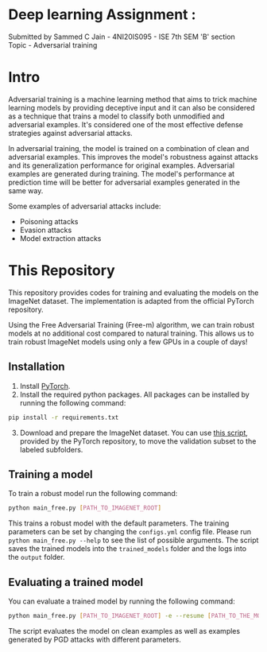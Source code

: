 # Deep learning Assignment :

Submitted by
Sammed C Jain - 4NI20IS095 - ISE 7th SEM 'B' section <br>
Topic - Adversarial training

# Intro

Adversarial training is a machine learning method that aims to trick machine learning models by providing deceptive input and it can also be considered as a technique that trains a model to classify both unmodified and adversarial examples. It's considered one of the most effective defense strategies against adversarial attacks.

In adversarial training, the model is trained on a combination of clean and adversarial examples. This improves the model's robustness against attacks and its generalization performance for original examples.
Adversarial examples are generated during training. The model's performance at prediction time will be better for adversarial examples generated in the same way.

Some examples of adversarial attacks include:

- Poisoning attacks
- Evasion attacks
- Model extraction attacks
  <br>

# This Repository

This repository provides codes for training and evaluating the models on the ImageNet dataset.
The implementation is adapted from the official PyTorch repository.

Using the Free Adversarial Training (Free-m) algorithm, we can train robust models at no additional cost compared to natural training. This allows us to train robust ImageNet models using only a few GPUs in a couple of days!

## Installation

1. Install [PyTorch](https://github.com/pytorch/examples/blob/master/imagenet).
2. Install the required python packages. All packages can be installed by running the following command:

```bash
pip install -r requirements.txt
```

3. Download and prepare the ImageNet dataset. You can use [this script](https://raw.githubusercontent.com/soumith/imagenetloader.torch/master/valprep.sh),
   provided by the PyTorch repository, to move the validation subset to the labeled subfolders.

## Training a model

To train a robust model run the following command:

```bash
python main_free.py [PATH_TO_IMAGENET_ROOT]
```

This trains a robust model with the default parameters. The training parameters can be set by changing the `configs.yml` config file.
Please run `python main_free.py --help` to see the list of possible arguments.
The script saves the trained models into the `trained_models` folder and the logs into the `output` folder.

## Evaluating a trained model

You can evaluate a trained model by running the following command:

```bash
python main_free.py [PATH_TO_IMAGENET_ROOT] -e --resume [PATH_TO_THE_MODEL_CHECKPOINT]
```

The script evaluates the model on clean examples as well as examples generated by PGD attacks with different parameters.
